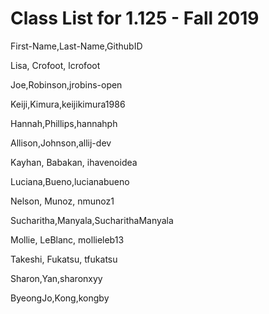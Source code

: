 # Class List for 1.125 - Fall 2019
First-Name,Last-Name,GithubID

Lisa, Crofoot, lcrofoot

Joe,Robinson,jrobins-open

Keiji,Kimura,keijikimura1986

Hannah,Phillips,hannahph

Allison,Johnson,allij-dev

Kayhan, Babakan, ihavenoidea

Luciana,Bueno,lucianabueno

Nelson, Munoz, nmunoz1

Sucharitha,Manyala,SucharithaManyala

Mollie, LeBlanc, mollieleb13

Takeshi, Fukatsu, tfukatsu

Sharon,Yan,sharonxyy

ByeongJo,Kong,kongby

